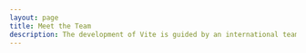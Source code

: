 ```yaml
---
layout: page
title: Meet the Team
description: The development of Vite is guided by an international team.
---
```


